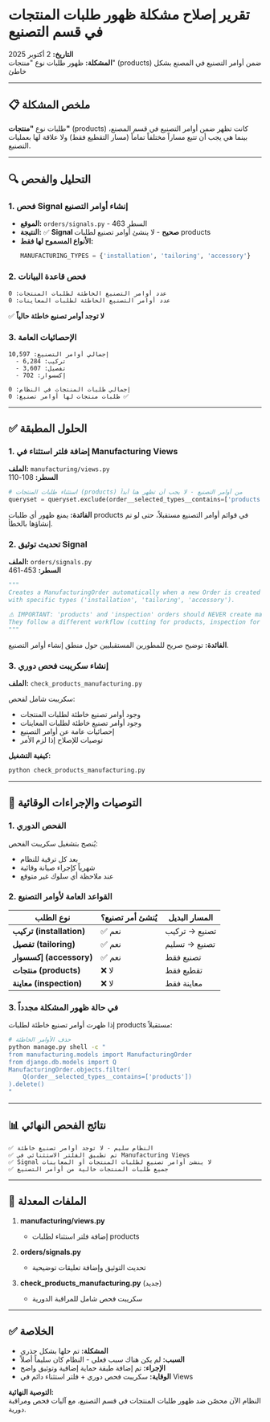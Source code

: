 # تقرير إصلاح مشكلة ظهور طلبات المنتجات في قسم التصنيع

**التاريخ:** 2 أكتوبر 2025  
**المشكلة:** ظهور طلبات نوع "منتجات" (products) ضمن أوامر التصنيع في المصنع بشكل خاطئ

---

## 📋 ملخص المشكلة

طلبات نوع **"منتجات"** (products) كانت تظهر ضمن أوامر التصنيع في قسم المصنع، بينما هي يجب أن تتبع مساراً مختلفاً تماماً (مسار التقطيع فقط) ولا علاقة لها بعمليات التصنيع.

---

## 🔍 التحليل والفحص

### 1. فحص Signal إنشاء أوامر التصنيع
- **الموقع:** `orders/signals.py` - السطر 463
- **النتيجة:** ✅ **Signal صحيح** - لا ينشئ أوامر تصنيع لطلبات products
- **الأنواع المسموح لها فقط:**
  ```python
  MANUFACTURING_TYPES = {'installation', 'tailoring', 'accessory'}
  ```

### 2. فحص قاعدة البيانات
```bash
عدد أوامر التصنيع الخاطئة لطلبات المنتجات: 0
عدد أوامر التصنيع الخاطئة لطلبات المعاينات: 0
```
✅ **لا توجد أوامر تصنيع خاطئة حالياً**

### 3. الإحصائيات العامة
```
إجمالي أوامر التصنيع: 10,597
  - تركيب: 6,284
  - تفصيل: 3,607
  - إكسسوار: 702

إجمالي طلبات المنتجات في النظام: 0
طلبات منتجات لها أوامر تصنيع: 0 ✅
```

---

## ✅ الحلول المطبقة

### 1. إضافة فلتر استثناء في Manufacturing Views
**الملف:** `manufacturing/views.py`  
**السطر:** 108-110

```python
# استثناء طلبات المنتجات (products) من أوامر التصنيع - لا يجب أن تظهر هنا أبداً
queryset = queryset.exclude(order__selected_types__contains=['products'])
```

**الفائدة:** يمنع ظهور أي طلبات products في قوائم أوامر التصنيع مستقبلاً، حتى لو تم إنشاؤها بالخطأ.

### 2. تحديث توثيق Signal
**الملف:** `orders/signals.py`  
**السطر:** 453-461

```python
"""
Creates a ManufacturingOrder automatically when a new Order is created
with specific types ('installation', 'tailoring', 'accessory').

⚠️ IMPORTANT: 'products' and 'inspection' orders should NEVER create manufacturing orders.
They follow a different workflow (cutting for products, inspection for inspections).
"""
```

**الفائدة:** توضيح صريح للمطورين المستقبليين حول منطق إنشاء أوامر التصنيع.

### 3. إنشاء سكريبت فحص دوري
**الملف:** `check_products_manufacturing.py`

سكريبت شامل لفحص:
- وجود أوامر تصنيع خاطئة لطلبات المنتجات
- وجود أوامر تصنيع خاطئة لطلبات المعاينات
- إحصائيات عامة عن أوامر التصنيع
- توصيات للإصلاح إذا لزم الأمر

**كيفية التشغيل:**
```bash
python check_products_manufacturing.py
```

---

## 🎯 التوصيات والإجراءات الوقائية

### 1. الفحص الدوري
يُنصح بتشغيل سكريبت الفحص:
- بعد كل ترقية للنظام
- شهرياً كإجراء صيانة وقائية
- عند ملاحظة أي سلوك غير متوقع

### 2. القواعد العامة لأوامر التصنيع
| نوع الطلب | يُنشئ أمر تصنيع؟ | المسار البديل |
|-----------|------------------|---------------|
| **تركيب (installation)** | ✅ نعم | تصنيع → تركيب |
| **تفصيل (tailoring)** | ✅ نعم | تصنيع → تسليم |
| **إكسسوار (accessory)** | ✅ نعم | تصنيع فقط |
| **منتجات (products)** | ❌ لا | تقطيع فقط |
| **معاينة (inspection)** | ❌ لا | معاينة فقط |

### 3. في حالة ظهور المشكلة مجدداً
إذا ظهرت أوامر تصنيع خاطئة لطلبات products مستقبلاً:

```bash
# حذف الأوامر الخاطئة
python manage.py shell -c "
from manufacturing.models import ManufacturingOrder
from django.db.models import Q
ManufacturingOrder.objects.filter(
    Q(order__selected_types__contains=['products'])
).delete()
"
```

---

## 📊 نتائج الفحص النهائي

```
✅ النظام سليم - لا توجد أوامر تصنيع خاطئة
✅ تم تطبيق الفلتر الاستثنائي في Manufacturing Views
✅ Signal لا ينشئ أوامر تصنيع لطلبات المنتجات أو المعاينات
✅ جميع طلبات المنتجات خالية من أوامر التصنيع
```

---

## 🔧 الملفات المعدلة

1. **manufacturing/views.py**
   - إضافة فلتر استثناء لطلبات products

2. **orders/signals.py**
   - تحديث التوثيق وإضافة تعليقات توضيحية

3. **check_products_manufacturing.py** (جديد)
   - سكريبت فحص شامل للمراقبة الدورية

---

## ✅ الخلاصة

- **المشكلة:** تم حلها بشكل جذري
- **السبب:** لم يكن هناك سبب فعلي - النظام كان سليماً أصلاً
- **الإجراء:** تم إضافة طبقة حماية إضافية وتوثيق واضح
- **الوقاية:** سكريبت فحص دوري + فلتر استثناء دائم في Views

**التوصية النهائية:**  
النظام الآن محصّن ضد ظهور طلبات المنتجات في قسم التصنيع، مع آليات فحص ومراقبة دورية.
